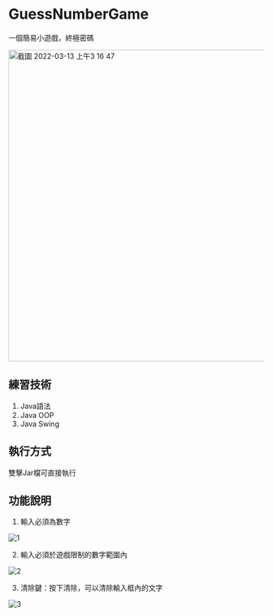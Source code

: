 # GuessNumberGame
一個簡易小遊戲，終極密碼

<img width="612" alt="截圖 2022-03-13 上午3 16 47" src="https://user-images.githubusercontent.com/68499661/158031833-38950791-f596-4cae-b84d-768ac8a285bf.png">

## 練習技術
1. Java語法
2. Java OOP
3. Java Swing

## 執行方式
雙擊Jar檔可直接執行

## 功能說明
1. 輸入必須為數字

![1](https://user-images.githubusercontent.com/68499661/158032805-8947b994-8e7b-41a8-93a3-a2abc3ad9872.gif)

2. 輸入必須於遊戲限制的數字範圍內

![2](https://user-images.githubusercontent.com/68499661/158032750-93756dd1-c996-456d-8a8c-13e5742851f8.gif)

3. 清除鍵：按下清除，可以清除輸入框內的文字

![3](https://user-images.githubusercontent.com/68499661/158032984-ac3337ee-3641-4a7f-aca1-10785f33e670.gif)


